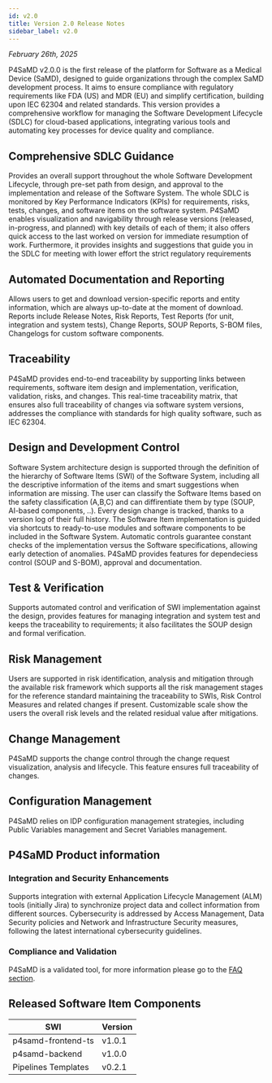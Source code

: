 ```yaml
---
id: v2.0
title: Version 2.0 Release Notes
sidebar_label: v2.0
---
```


_February 26th, 2025_

P4SaMD v2.0.0 is the first release of the platform for Software as a Medical Device (SaMD), designed to guide organizations through the complex SaMD development process. It aims to ensure compliance with regulatory requirements like FDA (US) and MDR (EU) and simplify certification, building upon IEC 62304 and related standards. This version provides a comprehensive workflow for managing the Software Development Lifecycle (SDLC) for cloud-based applications, integrating various tools and automating key processes for device quality and compliance.  

## Comprehensive SDLC Guidance

Provides an overall support throughout the whole Software Development Lifecycle, through pre-set path from design, and approval to the implementation and release of the Software System. The whole SDLC is monitored by Key Performance Indicators (KPIs) for requirements, risks, tests, changes, and software items on the software system. P4SaMD enables visualization and navigability through release versions (released, in-progress, and planned) with key details of each of them; it also offers quick access to the last worked on version for immediate resumption of work. 
Furthermore, it provides insights and suggestions that guide you in the SDLC for meeting with lower effort the strict regulatory requirements 

## Automated Documentation and Reporting
Allows users to get and download version-specific reports and entity information, which are always up-to-date at the moment of download.
Reports include Release Notes, Risk Reports, Test Reports (for unit, integration and system tests), Change Reports, SOUP Reports, S-BOM files, Changelogs for custom software components.

## Traceability 
P4SaMD provides end-to-end traceability by supporting links between requirements, software item design and implementation, verification, validation, risks, and changes. This real-time traceability matrix, that ensures also full traceability of changes via software system versions, addresses the compliance with standards for high quality software, such as IEC 62304. 

## Design and Development Control
Software System architecture design is supported through the definition of the hierarchy of Software Items (SWI) of the Software System, including all the descriptive information of the items and smart suggestions when information are missing. The user can classify the Software Items based on the safety classification (A,B,C) and can diffirentiate them by type (SOUP, AI-based components, ..). Every design change is tracked, thanks to a version log of their full history.
The Software Item implementation is guided via shortcuts to ready-to-use modules and software components to be included in the Software System. Automatic controls guarantee constant checks of the implementation versus the Software specifications, allowing early detection of anomalies. P4SaMD provides features for dependeciess control (SOUP and S-BOM), approval and documentation. 


## Test & Verification
Supports automated control and verification of SWI implementation against the design, provides features for managing integration and system test and keeps the traceability to requirements; it also facilitates the SOUP design and formal verification.


## Risk Management
Users are supported in risk identification, analysis and mitigation through the available risk framework which supports all the risk management stages for the reference standard maintaining the traceability to SWIs, Risk Control Measures and related changes if present. Customizable scale show the users the overall risk levels and the related residual value after mitigations.

## Change Management
P4SaMD supports the change control through the change request visualization, analysis and lifecycle. This feature ensures full traceability of changes. 


## Configuration Management
P4SaMD relies on IDP configuration management strategies, including Public Variables management and Secret Variables management.  

## P4SaMD Product information 

### Integration and Security Enhancements
Supports integration with external Application Lifecycle Management (ALM) tools (initially Jira) to synchronize project data and collect information from different sources. Cybersecurity is addressed by Access Management, Data Security policies and Network and Infrastructure Security measures, following the latest international cybersecurity guidelines.  

### Compliance and Validation
P4SaMD is a validated tool, for more information please go to the [FAQ section](../faq.md).  


## Released Software Item Components 
| SWI     | Version                                   |
| --------------- | ----------------------------------------------- |
| p4samd-frontend-ts | v1.0.1 |
| p4samd-backend | v1.0.0 |
| Pipelines Templates | v0.2.1 |
